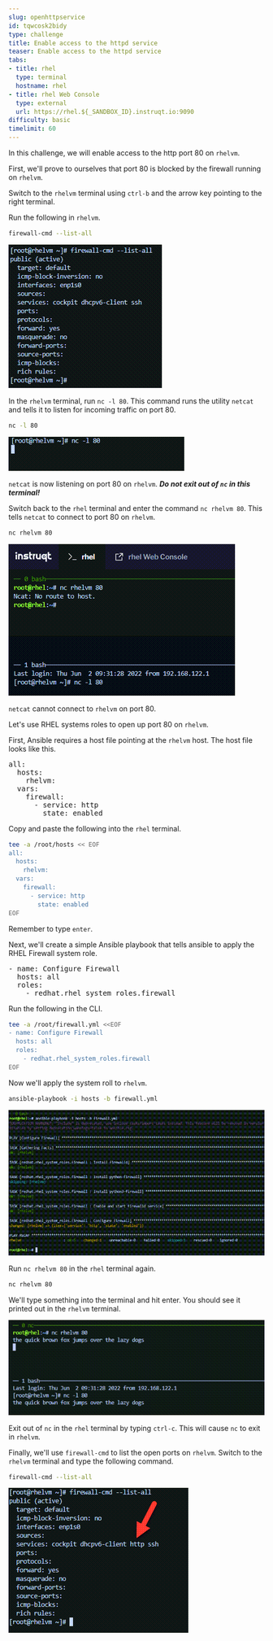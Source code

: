 ```yaml
---
slug: openhttpservice
id: tqwcosk2bidy
type: challenge
title: Enable access to the httpd service
teaser: Enable access to the httpd service
tabs:
- title: rhel
  type: terminal
  hostname: rhel
- title: rhel Web Console
  type: external
  url: https://rhel.${_SANDBOX_ID}.instruqt.io:9090
difficulty: basic
timelimit: 60
---
```

In this challenge, we will enable access to the http port 80 on `rhelvm`.

First, we'll prove to ourselves that port 80 is blocked by the firewall running on `rhelvm`.

Switch to the `rhelvm` terminal using `ctrl-b` and the arrow key pointing to the right terminal.

Run the following in `rhelvm`.

```bash
firewall-cmd --list-all
```

![fwcmdno80](../assets/fwcmdno80.png)

In the `rhelvm` terminal, run `nc -l 80`. This command runs the utility `netcat` and tells it to listen for incoming traffic on port 80.

```bash
nc -l 80
```

![nclistening](../assets/nclistening.png)

`netcat` is now listening on port 80 on `rhelvm`. __***Do not exit out of `nc` in this terminal!***__

Switch back to the `rhel` terminal and enter the command `nc rhelvm 80`. This tells `netcat` to connect to port 80 on `rhelvm`.

```bash
nc rhelvm 80
```

![noroute](../assets/ncnoroutetohost.png)

`netcat` cannot connect to `rhelvm` on port 80.

Let's use RHEL systems roles to open up port 80 on `rhelvm`.

First, Ansible requires a host file pointing at the `rhelvm` host. The host file looks like this.

<pre>
all:
  hosts:
    rhelvm:
  vars:
    firewall:
      - service: http
        state: enabled
</pre>

Copy and paste the following into the `rhel` terminal.

```bash
tee -a /root/hosts << EOF
all:
  hosts:
    rhelvm:
  vars:
    firewall:
      - service: http
        state: enabled
EOF
```

Remember to type `enter`.

Next, we'll create a simple Ansible playbook that tells ansible to apply the RHEL Firewall system role.

<pre>
- name: Configure Firewall
  hosts: all
  roles:
    - redhat.rhel_system_roles.firewall
</pre>

Run the following in the CLI.

```bash
tee -a /root/firewall.yml <<EOF
- name: Configure Firewall
  hosts: all
  roles:
    - redhat.rhel_system_roles.firewall
EOF
```

Now we'll apply the system roll to `rhelvm`.

```bash
ansible-playbook -i hosts -b firewall.yml
```

![applysystemrole](../assets/applysystemrole.png)

Run `nc rhelvm 80` in the `rhel` terminal again.

```bash
nc rhelvm 80
```

We'll type something into the terminal and hit enter. You should see it printed out in the `rhelvm` terminal.

![ncresult80](../assets/ncport80.png)

Exit out of `nc` in the `rhel` terminal by typing `ctrl-c`. This will cause `nc` to exit in `rhelvm`.

Finally, we'll use `firewall-cmd` to list the open ports on `rhelvm`. Switch to the `rhelvm` terminal and type the following command.

```bash
firewall-cmd --list-all
```

![fwcmdlistall80](../assets/fwcmdlistall80.png)
